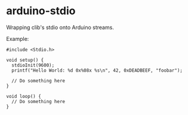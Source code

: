 arduino-stdio
=============

Wrapping clib's stdio onto Arduino streams.

Example:

	#include <Stdio.h>

	void setup() {
	  stdioInit(9600);
	  printf("Hello World: %d 0x%08x %s\n", 42, 0xDEADBEEF, "foobar");

	  // Do something here
	}

	void loop() {
	  // Do something here
	}
